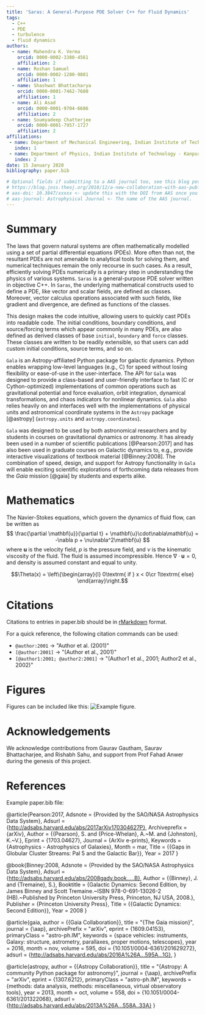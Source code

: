 ```yaml
---
title: 'Saras: A General-Purpose PDE Solver C++ for Fluid Dynamics'
tags:
  - C++
  - PDE
  - turbulence
  - fluid dynamics
authors:
  - name: Mahendra K. Verma
    orcid: 0000-0002-3380-4561
    affiliation: 2
  - name: Roshan Samuel
    orcid: 0000-0002-1280-9881
    affiliation: 1
  - name: Shashwat Bhattacharya
    orcid: 0000-0001-7462-7680
    affiliation: 1
  - name: Ali Asad
    orcid: 0000-0001-9704-6686
    affiliation: 2
  - name: Soumyadeep Chatterjee
    orcid: 0000-0001-7957-1727
    affiliation: 2
affiliations:
 - name: Department of Mechanical Engineering, Indian Institute of Technology - Kanpur
   index: 1
 - name: Department of Physics, Indian Institute of Technology - Kanpur
   index: 2
date: 15 January 2020
bibliography: paper.bib

# Optional fields if submitting to a AAS journal too, see this blog post:
# https://blog.joss.theoj.org/2018/12/a-new-collaboration-with-aas-publishing
# aas-doi: 10.3847/xxxxx <- update this with the DOI from AAS once you know it.
# aas-journal: Astrophysical Journal <- The name of the AAS journal.
---
```


# Summary

The laws that govern natural systems are often mathematically modelled using a
set of partial differential equations (PDEs).
More often than not, the resultant PDEs are not amenable to analytical tools for
solving them, and numerical techniques remain the only recourse in such cases.
As a result, efficiently solving PDEs numerically is a primary step in understanding
the physics of various systems.
``Saras`` is a general-purpose PDE solver written in objective C++.
In ``Saras``, the underlying mathematical constructs used to define a PDE, like
vector and scalar fields, are defined as classes.
Moreover, vector calculus operations associated with such fields, like gradient and
divergence, are defined as functions of the classes.

This design makes the code intuitive, allowing users to quickly cast PDEs into
readable code.
The initial conditions, boundary conditions, and source/forcing terms which appear
commonly in many PDEs, are also defined as derived classes of base ``initial``,
``boundary`` and ``force`` classes.
These classes are written to be readily extensible, so that users can add custom
initial conditions, source terms, and so on.

``Gala`` is an Astropy-affiliated Python package for galactic dynamics. Python
enables wrapping low-level languages (e.g., C) for speed without losing
flexibility or ease-of-use in the user-interface. The API for ``Gala`` was
designed to provide a class-based and user-friendly interface to fast (C or
Cython-optimized) implementations of common operations such as gravitational
potential and force evaluation, orbit integration, dynamical transformations,
and chaos indicators for nonlinear dynamics. ``Gala`` also relies heavily on and
interfaces well with the implementations of physical units and astronomical
coordinate systems in the ``Astropy`` package [@astropy] (``astropy.units`` and
``astropy.coordinates``).

``Gala`` was designed to be used by both astronomical researchers and by
students in courses on gravitational dynamics or astronomy. It has already been
used in a number of scientific publications [@Pearson:2017] and has also been
used in graduate courses on Galactic dynamics to, e.g., provide interactive
visualizations of textbook material [@Binney:2008]. The combination of speed,
design, and support for Astropy functionality in ``Gala`` will enable exciting
scientific explorations of forthcoming data releases from the *Gaia* mission
[@gaia] by students and experts alike.

# Mathematics

The Navier-Stokes equations, which govern the dynamics of fluid flow, can be written
as
$$ \frac{\partial \mathbf{u}}{\partial t} + \mathbf{u}\cdot\nabla\mathbf{u} = -\nabla p + \nu\nabla^2\mathbf{u} $$
where $\mathbf{u}$ is the velocity field, $p$ is the pressure field, and $\nu$ is
the kinematic viscosity of the fluid.
The fluid is assumed incompressible. Hence $\nabla\cdot\mathbf{u} = 0$, and density is
assumed constant and equal to unity.

$$\Theta(x) = \left\{\begin{array}{l}
0\textrm{ if } x < 0\cr
1\textrm{ else}
\end{array}\right.$$


# Citations

Citations to entries in paper.bib should be in
[rMarkdown](http://rmarkdown.rstudio.com/authoring_bibliographies_and_citations.html)
format.

For a quick reference, the following citation commands can be used:
- `@author:2001`  ->  "Author et al. (2001)"
- `[@author:2001]` -> "(Author et al., 2001)"
- `[@author1:2001; @author2:2001]` -> "(Author1 et al., 2001; Author2 et al., 2002)"

# Figures

Figures can be included like this: ![Example figure.](figure.png)

# Acknowledgements

We acknowledge contributions from Gaurav Gautham, Saurav Bhattacharjee, and Rishabh Sahu,
and support from Prof Fahad Anwer during the genesis of this project.

# References

Example paper.bib file:

@article{Pearson:2017,
  	Adsnote = {Provided by the SAO/NASA Astrophysics Data System},
  	Adsurl = {http://adsabs.harvard.edu/abs/2017arXiv170304627P},
  	Archiveprefix = {arXiv},
  	Author = {{Pearson}, S. and {Price-Whelan}, A.~M. and {Johnston}, K.~V.},
  	Eprint = {1703.04627},
  	Journal = {ArXiv e-prints},
  	Keywords = {Astrophysics - Astrophysics of Galaxies},
  	Month = mar,
  	Title = {{Gaps in Globular Cluster Streams: Pal 5 and the Galactic Bar}},
  	Year = 2017
}

@book{Binney:2008,
  	Adsnote = {Provided by the SAO/NASA Astrophysics Data System},
  	Adsurl = {http://adsabs.harvard.edu/abs/2008gady.book.....B},
  	Author = {{Binney}, J. and {Tremaine}, S.},
  	Booktitle = {Galactic Dynamics: Second Edition, by James Binney and Scott Tremaine.~ISBN 978-0-691-13026-2 (HB).~Published by Princeton University Press, Princeton, NJ USA, 2008.},
  	Publisher = {Princeton University Press},
  	Title = {{Galactic Dynamics: Second Edition}},
  	Year = 2008
}

@article{gaia,
    author = {{Gaia Collaboration}},
    title = "{The Gaia mission}",
    journal = {\aap},
    archivePrefix = "arXiv",
    eprint = {1609.04153},
    primaryClass = "astro-ph.IM",
    keywords = {space vehicles: instruments, Galaxy: structure, astrometry, parallaxes, proper motions, telescopes},
    year = 2016,
    month = nov,
    volume = 595,
    doi = {10.1051/0004-6361/201629272},
    adsurl = {http://adsabs.harvard.edu/abs/2016A%26A...595A...1G},
}

@article{astropy,
    author = {{Astropy Collaboration}},
    title = "{Astropy: A community Python package for astronomy}",
    journal = {\aap},
    archivePrefix = "arXiv",
    eprint = {1307.6212},
    primaryClass = "astro-ph.IM",
    keywords = {methods: data analysis, methods: miscellaneous, virtual observatory tools},
    year = 2013,
    month = oct,
    volume = 558,
    doi = {10.1051/0004-6361/201322068},
    adsurl = {http://adsabs.harvard.edu/abs/2013A%26A...558A..33A}
}

